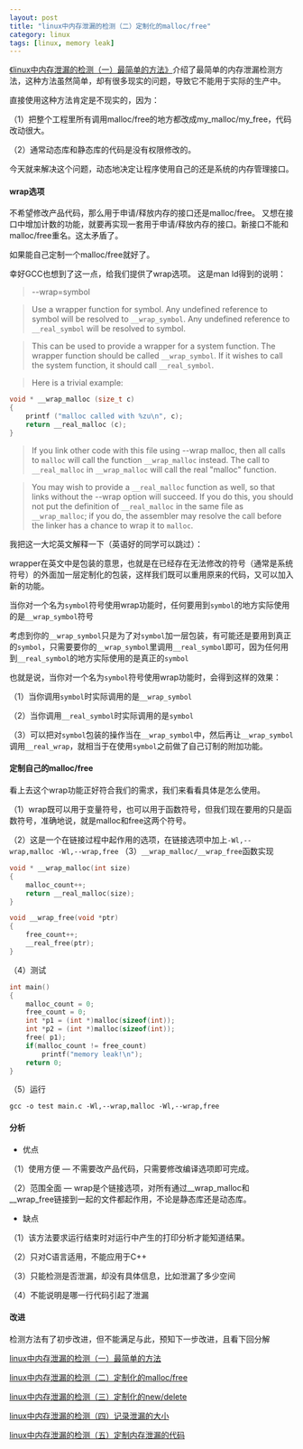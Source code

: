 ```yaml
---
layout: post
title: "linux中内存泄漏的检测（二）定制化的malloc/free"
category: linux
tags: [linux, memory leak]
---
```


[《linux中内存泄漏的检测（一）最简单的方法》](/linux/2015-12/memory-leak-in-linux-1.html)介绍了最简单的内存泄漏检测方法，这种方法虽然简单，却有很多现实的问题，导致它不能用于实际的生产中。

直接使用这种方法肯定是不现实的，因为：

（1）把整个工程里所有调用malloc/free的地方都改成my_malloc/my_free，代码改动很大。

（2）通常动态库和静态库的代码是没有权限修改的。

今天就来解决这个问题，动态地决定让程序使用自己的还是系统的内存管理接口。

<!-- more -->

#### wrap选项

不希望修改产品代码，那么用于申请/释放内存的接口还是malloc/free。
又想在接口中增加计数的功能，就要再实现一套用于申请/释放内存的接口。新接口不能和malloc/free重名。这太矛盾了。

如果能自己定制一个malloc/free就好了。

幸好GCC也想到了这一点，给我们提供了wrap选项。
这是man ld得到的说明：

 > --wrap=symbol

 > Use a wrapper function for symbol.  Any undefined reference to symbol will be resolved to `__wrap_symbol`.  Any undefined reference to `__real_symbol` will be resolved to symbol.

 > This can be used to provide a wrapper for a system function.  The wrapper function should be called `__wrap_symbol`.  If it wishes to call the system function, it should call `__real_symbol`.

 > Here is a trivial example:

>
```c
void * __wrap_malloc (size_t c)
{
    printf ("malloc called with %zu\n", c);
    return __real_malloc (c);
}
```
 > If you link other code with this file using --wrap malloc, then all calls to `malloc` will call the function `__wrap_malloc` instead.  The call to `__real_malloc` in `__wrap_malloc` will call the real "malloc" function.

 > You may wish to provide a `__real_malloc` function as well, so that links without the --wrap option will succeed.  If you do this, you should not put the definition of `__real_malloc` in the same file as `__wrap_malloc`; if you do, the assembler may resolve the call before the linker has a chance to wrap it to `malloc`.

我把这一大坨英文解释一下（英语好的同学可以跳过）：

wrapper在英文中是包装的意思，也就是在已经存在无法修改的符号（通常是系统符号）的外面加一层定制化的包装，这样我们既可以重用原来的代码，又可以加入新的功能。

当你对一个名为`symbol`符号使用wrap功能时，任何要用到`symbol`的地方实际使用的是`__wrap_symbol`符号

考虑到你的`__wrap_symbol`只是为了对`symbol`加一层包装，有可能还是要用到真正的`symbol`，只需要要你的`__wrap_symbol`里调用`__real_symbol`即可，因为任何用到`__real_symbol`的地方实际使用的是真正的`symbol`

也就是说，当你对一个名为`symbol`符号使用wrap功能时，会得到这样的效果：

（1）当你调用`symbol`时实际调用的是`__wrap_symbol`

（2）当你调用`__real_symbol`时实际调用的是`symbol`

（3）可以把对`symbol`包装的操作当在`__wrap_symbol`中，然后再让`__wrap_symbol`调用`__real_wrap`，就相当于在使用`symbol`之前做了自己订制的附加功能。

#### 定制自己的malloc/free
看上去这个wrap功能正好符合我们的需求，我们来看看具体是怎么使用。

（1）wrap既可以用于变量符号，也可以用于函数符号，但我们现在要用的只是函数符号，准确地说，就是malloc和free这两个符号。

（2）这是一个在链接过程中起作用的选项，在链接选项中加上`-Wl,--wrap,malloc -Wl,--wrap,free`
（3）`__wrap_malloc/__wrap_free`函数实现

```c
void * __wrap_malloc(int size)
{
    malloc_count++;
    return __real_malloc(size);
}

void __wrap_free(void *ptr)
{
    free_count++;
    __real_free(ptr);
}
```
（4）测试

```c
int main()
{
    malloc_count = 0;
    free_count = 0;
    int *p1 = (int *)malloc(sizeof(int));
    int *p2 = (int *)malloc(sizeof(int));
    free( p1);
    if(malloc_count != free_count)
        printf("memory leak!\n");
    return 0;
}
```
（5）运行
```
gcc -o test main.c -Wl,--wrap,malloc -Wl,--wrap,free
```

#### 分析 

 - 优点

（1）使用方便 — 不需要改产品代码，只需要修改编译选项即可完成。

（2）范围全面 — wrap是个链接选项，对所有通过__wrap_malloc和__wrap_free链接到一起的文件都起作用，不论是静态库还是动态库。

 - 缺点

（1）该方法要求运行结束时对运行中产生的打印分析才能知道结果。

（2）只对C语言适用，不能应用于C++

（3）只能检测是否泄漏，却没有具体信息，比如泄漏了多少空间

（4）不能说明是哪一行代码引起了泄漏

#### 改进

检测方法有了初步改进，但不能满足与此，预知下一步改进，且看下回分解

[linux中内存泄漏的检测（一）最简单的方法](memory-leak-in-linux-1.html)

[linux中内存泄漏的检测（二）定制化的malloc/free](memory-leak-in-linux-2.html)

[linux中内存泄漏的检测（三）定制化的new/delete](memory-leak-in-linux-3.html)

[linux中内存泄漏的检测（四）记录泄漏的大小](memory-leak-in-linux-4.html)

[linux中内存泄漏的检测（五）定制内存泄漏的代码](memory-leak-in-linux-5.html)
